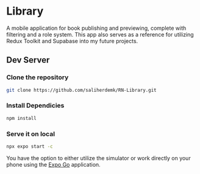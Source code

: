 # Library

A mobile application for book publishing and previewing, complete with filtering and a role system. This app also serves as a reference for utilizing Redux Toolkit and Supabase into my future projects.

## Dev Server

### Clone the repository

```bash
git clone https://github.com/saliherdemk/RN-Library.git
```

### Install Dependicies

```bash
npm install
```

### Serve it on local

```bash
npx expo start -c
```

You have the option to either utilize the simulator or work directly on your phone using the [Expo Go](https://expo.dev/client) application.
